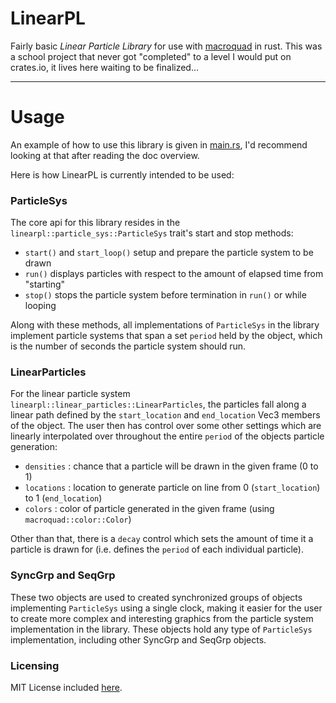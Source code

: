 # LinearPL

Fairly basic *Linear Particle Library* for use with
[macroquad](https://github.com/not-fl3/macroquad) in rust. This was a school
project that never got "completed" to a level I would put on crates.io, it
lives here waiting to be finalized...

---

# Usage

An example of how to use this library is given in [main.rs](src/main.rs), I'd recommend
looking at that after reading the doc overview.

Here is how LinearPL is currently intended to be used:

### ParticleSys

The core api for this library resides in the `linearpl::particle_sys::ParticleSys`
trait's start and stop methods:

* `start()` and `start_loop()` setup and prepare the particle system to be drawn
* `run()` displays particles with respect to the amount of elapsed time from "starting"
* `stop()` stops the particle system before termination in `run()` or while looping

Along with these methods, all implementations of `ParticleSys` in the library implement
particle systems that span a set `period` held by the object, which is the number of seconds
the particle system should run.

### LinearParticles

For the linear particle system `linearpl::linear_particles::LinearParticles`, the particles 
fall along a linear path defined by the `start_location` and `end_location` Vec3 members of
the object. The user then has control over some other settings which are linearly interpolated
over throughout the entire `period` of the objects particle generation:

* `densities` : chance that a particle will be drawn in the given frame (0 to 1)
* `locations` : location to generate particle on line from 0 (`start_location`) to 1 (`end_location`)
* `colors` : color of particle generated in the given frame (using `macroquad::color::Color`)

Other than that, there is a `decay` control which sets the amount of time it a particle
is drawn for (i.e. defines the `period` of each individual particle).

### SyncGrp and SeqGrp

These two objects are used to created synchronized groups of objects implementing `ParticleSys`
using a single clock, making it easier for the user to create more complex and interesting
graphics from the particle system implementation in the library. These objects hold any
type of `ParticleSys` implementation, including other SyncGrp and SeqGrp objects.


### Licensing

MIT License included [here](LICENSE.txt).
